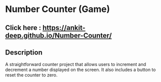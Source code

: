 # Number Counter (Game)
## Click here : https://ankit-deep.github.io/Number-Counter/

## Description

A straightforward counter project that allows users to increment and decrement a number displayed on the screen. It also includes a button to reset the counter to zero.

